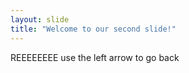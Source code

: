 ```yaml
---
layout: slide
title: "Welcome to our second slide!"
---
```

REEEEEEEE
use the left arrow to go back
